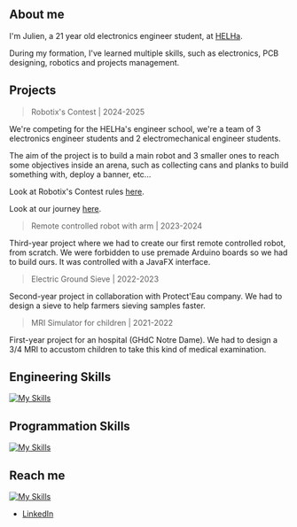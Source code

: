## About me

I'm Julien, a 21 year old electronics engineer student, at [HELHa](https://www.helha.be/).

During my formation, I've learned multiple skills, such as electronics, PCB designing, robotics and projects management.

## Projects
> Robotix's Contest | 2024-2025

We're competing for the HELHa's engineer school, we're a team of 3 electronics engineer students and 2 electromechanical engineer students.

The aim of the project is to build a main robot and 3 smaller ones to reach some objectives inside an arena, such as collecting cans and planks to build something with, deploy a banner, etc...

Look at Robotix's Contest rules [here](https://www.eurobot.org/eurobot-contest/eurobot-2025/).

Look at our journey [here](https://be.linkedin.com/in/julien-navez).

> Remote controlled robot with arm | 2023-2024

Third-year project where we had to create our first remote controlled robot, from scratch. We were forbidden to use premade Arduino boards so we had to build ours. It was controlled with a JavaFX interface.

> Electric Ground Sieve | 2022-2023

Second-year project in collaboration with Protect'Eau company. We had to design a sieve to help farmers sieving samples faster.

> MRI Simulator for children | 2021-2022

First-year project for an hospital (GHdC Notre Dame). We had to design a 3/4 MRI to accustom children to take this kind of medical examination.

## Engineering Skills

[![My Skills](https://skillicons.dev/icons?i=arduino,autocad,latex,matlab,octave)](https://skillicons.dev)

## Programmation Skills
[![My Skills](https://skillicons.dev/icons?i=c,github,idea,java,opencv,py,vscode,js)](https://skillicons.dev)

## Reach me
[![My Skills](https://skillicons.dev/icons?i=linkedin)](https://skillicons.dev) 

- [LinkedIn](https://be.linkedin.com/in/julien-navez)

<!--
**JujuXu/JujuXu** is a ✨ _special_ ✨ repository because its `README.md` (this file) appears on your GitHub profile.

Here are some ideas to get you started:

- 🔭 I’m currently working on ...
- 🌱 I’m currently learning ...
- 👯 I’m looking to collaborate on ...
- 🤔 I’m looking for help with ...
- 💬 Ask me about ...
- 📫 How to reach me: ...
- 😄 Pronouns: ...
- ⚡ Fun fact: ...
-->
